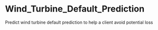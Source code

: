 # Wind_Turbine_Default_Prediction
Predict wind turbine default prediction to help a client avoid potential loss 
